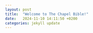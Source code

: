```yaml
---
layout: post
title:  "Welcome to The Chapel Bible!"
date:   2024-11-10 14:11:50 +0200
categories: jekyll update
---
```

